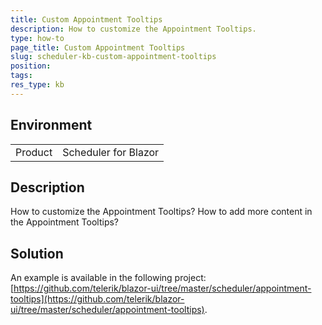 ```yaml
---
title: Custom Appointment Tooltips
description: How to customize the Appointment Tooltips.
type: how-to
page_title: Custom Appointment Tooltips
slug: scheduler-kb-custom-appointment-tooltips
position: 
tags: 
res_type: kb
---
```


## Environment

<table>
    <tbody>
        <tr>
            <td>Product</td>
            <td>Scheduler for Blazor</td>
        </tr>
    </tbody>
</table>

## Description

How to customize the Appointment Tooltips? How to add more content in the Appointment Tooltips?


## Solution

An example is available in the following project: [https://github.com/telerik/blazor-ui/tree/master/scheduler/appointment-tooltips](https://github.com/telerik/blazor-ui/tree/master/scheduler/appointment-tooltips).